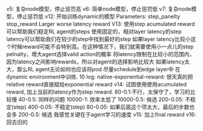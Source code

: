 v5: 复杂node模型，停止惩罚高
v6: 简单node模型，停止惩罚低
v7: 复杂node模型，停止惩罚低
v12: 开始训练dynamic的模型
    Parameters:
        step_panelty
        stop_reward
        Larger worse latency reward
V13:
使用step acumulated reward可以帮助我们稳定RL agent的steps
使用固定的，相对layer latency的step latency可以帮助我们在较少的step中找到最好的step
	如果layer latency比较小这个时候reward可能不会特别高。在这种情况下，我们就需要使用小一点儿的step pelnalty，增大agent选择valid action的概率
将latency限制在比较小的范围内，因为latency之间影响rewards，所以对agent的选择影响比较大
	如果latency太大，那么RL agent无论如何也应该将pod 尽量schedule到edge layer中
在dynamic environment中训练.
10 log:
    native-exponential-reward: 很天真的把relative reward直接赋给exponential reward
v14:
    试图使用使用acumulated reward, 加上当前的latency作为step reward.
    80-0.1:不行，太保守了，学习的比较慢
    40-0.5: 同样的问题
    10000-1: 效率太低了
    10000-0.5: 候选
    200-0.05: 不稳定(step)
    400-0.05: 不稳定(step)
    80-0.05: 如果后面这个项太大，最后的步数也会多
    200-0.5: 候选
    我感觉关键在于agent学习的速度
v15: 
    加上final reward
v16:
    回去旧的